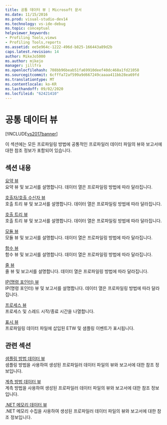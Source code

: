 ```yaml
---
title: 공통 데이터 뷰 | Microsoft 문서
ms.date: 11/15/2016
ms.prod: visual-studio-dev14
ms.technology: vs-ide-debug
ms.topic: conceptual
helpviewer_keywords:
- Profiling Tools,views
- Profiling Tools,reports
ms.assetid: ee5e964c-1222-496d-b825-166443a89d2b
caps.latest.revision: 14
author: MikeJo5000
ms.author: mikejo
manager: jillfra
ms.openlocfilehash: 708bb96beab51fa69910deef40dc468a1fd21058
ms.sourcegitcommit: 6cfffa72af599a9d667249caaaa411bb28ea69fd
ms.translationtype: MT
ms.contentlocale: ko-KR
ms.lasthandoff: 09/02/2020
ms.locfileid: "62421410"
---
```

# <a name="common-data-views"></a>공통 데이터 뷰
[!INCLUDE[vs2017banner](../includes/vs2017banner.md)]

이 섹션에는 모든 프로파일링 방법에 공통적인 프로파일러 데이터 파일의 뷰와 보고서에 대한 참조 정보가 포함되어 있습니다.  
  
## <a name="in-this-section"></a>섹션 내용  
 [요약 뷰](../profiling/summary-view.md)  
 요약 뷰 및 보고서를 설명합니다. 데이터 열은 프로파일링 방법에 따라 달라집니다.  
  
 [호출자/호출 수신자 뷰](../profiling/caller-callee-view.md)  
 호출 트리 뷰 및 보고서를 설명합니다. 데이터 열은 프로파일링 방법에 따라 달라집니다.  
  
 [호출 트리 뷰](../profiling/call-tree-view.md)  
 호출 트리 뷰 및 보고서를 설명합니다. 데이터 열은 프로파일링 방법에 따라 달라집니다.  
  
 [모듈 뷰](../profiling/modules-view.md)  
 모듈 뷰 및 보고서를 설명합니다. 데이터 열은 프로파일링 방법에 따라 달라집니다.  
  
 [함수 뷰](../profiling/functions-view.md)  
 함수 뷰 및 보고서를 설명합니다. 데이터 열은 프로파일링 방법에 따라 달라집니다.  
  
 [줄 뷰](../profiling/lines-view.md)  
 줄 뷰 및 보고서를 설명합니다. 데이터 열은 프로파일링 방법에 따라 달라집니다.  
  
 [IP(명령 포인터) 뷰](../profiling/instruction-pointers-ips-view.md)  
 IP(명령 포인터) 뷰 및 보고서를 설명합니다. 데이터 열은 프로파일링 방법에 따라 달라집니다.  
  
 [프로세스 뷰](../profiling/process-view.md)  
 프로세스 및 스레드 시작/종료 시간을 나열합니다.  
  
 [표시 뷰](../profiling/marks-view.md)  
 프로파일링 데이터 파일에 삽입된 ETW 및 샘플링 이벤트가 표시됩니다.  
  
## <a name="related-sections"></a>관련 섹션  
 [샘플링 방법 데이터 뷰](../profiling/profiler-sampling-method-data-views.md)  
 샘플링 방법을 사용하여 생성된 프로파일러 데이터 파일의 뷰와 보고서에 대한 참조 정보입니다.  
  
 [계측 방법 데이터 뷰](../profiling/instrumentation-method-data-views.md)  
 계측 방법을 사용하여 생성된 프로파일러 데이터 파일의 뷰와 보고서에 대한 참조 정보입니다.  
  
 [.NET 메모리 데이터 뷰](../profiling/dotnet-memory-data-views.md)  
 .NET 메모리 수집을 사용하여 생성된 프로파일러 데이터 파일의 뷰와 보고서에 대한 참조 정보입니다.
